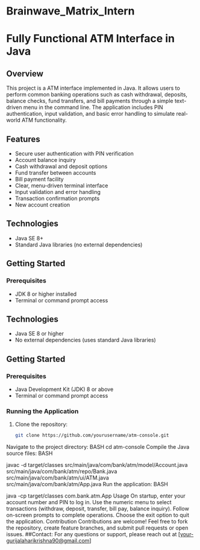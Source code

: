# Brainwave_Matrix_Intern
# Fully Functional ATM Interface in Java

## Overview
This project is a ATM interface implemented in Java. It allows users to perform common banking operations such as cash withdrawal, deposits, balance checks, fund transfers, and bill payments through a simple text-driven menu in the command line. The application includes PIN authentication, input validation, and basic error handling to simulate real-world ATM functionality.

## Features
- Secure user authentication with PIN verification  
- Account balance inquiry  
- Cash withdrawal and deposit options  
- Fund transfer between accounts  
- Bill payment facility  
- Clear, menu-driven terminal interface  
- Input validation and error handling  
- Transaction confirmation prompts
- New account creation

## Technologies  
- Java SE 8+  
- Standard Java libraries (no external dependencies)  

## Getting Started

### Prerequisites  
- JDK 8 or higher installed  
- Terminal or command prompt access
  

## Technologies
- Java SE 8 or higher  
- No external dependencies (uses standard Java libraries)  

## Getting Started

### Prerequisites
- Java Development Kit (JDK) 8 or above  
- Terminal or command prompt access

### Running the Application

1. Clone the repository:  
   ```bash
   git clone https://github.com/yourusername/atm-console.git
   
Navigate to the project directory:
BASH
cd atm-console
Compile the Java source files:
BASH

javac -d target/classes src/main/java/com/bank/atm/model/Account.java \
                       src/main/java/com/bank/atm/repo/Bank.java \
                       src/main/java/com/bank/atm/ui/ATM.java \
                       src/main/java/com/bank/atm/App.java
Run the application:
BASH

java -cp target/classes com.bank.atm.App
Usage
On startup, enter your account number and PIN to log in.
Use the numeric menu to select transactions (withdraw, deposit, transfer, bill pay, balance inquiry).
Follow on-screen prompts to complete operations.
Choose the exit option to quit the application.
Contribution
Contributions are welcome! Feel free to fork the repository, create feature branches, and submit pull requests or open issues.
##Contact:
For any questions or support, please reach out at [your-gurijalaharikrishna90@gmail.com]
